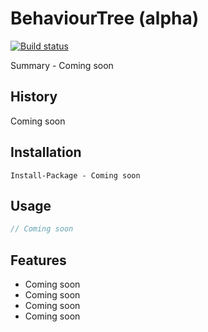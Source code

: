 # BehaviourTree (alpha)

[![Build status](https://ci.appveyor.com/api/projects/status/ad6prnywckev6s4b?svg=true)](https://ci.appveyor.com/api/projects/status/ad6prnywckev6s4b?svg=true)

Summary - Coming soon
## History
Coming soon

## Installation
 
```
Install-Package - Coming soon
```


## Usage

``` cs
// Coming soon
```

## Features

 - Coming soon
 - Coming soon
 - Coming soon
 - Coming soon
